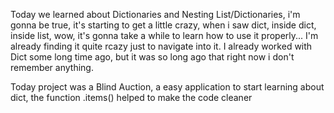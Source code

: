 Today we learned about Dictionaries and Nesting List/Dictionaries, i'm gonna be true, it's starting to get a little crazy, when i saw dict, inside dict, inside list, wow, it's gonna take a while to learn how to use it properly... I'm already finding it quite rcazy just to navigate into it. I already worked with Dict some long time ago, but it was so long ago that right now i don't remember anything.

Today project was a Blind Auction, a easy application to start learning about dict, the function .items() helped to make the code cleaner